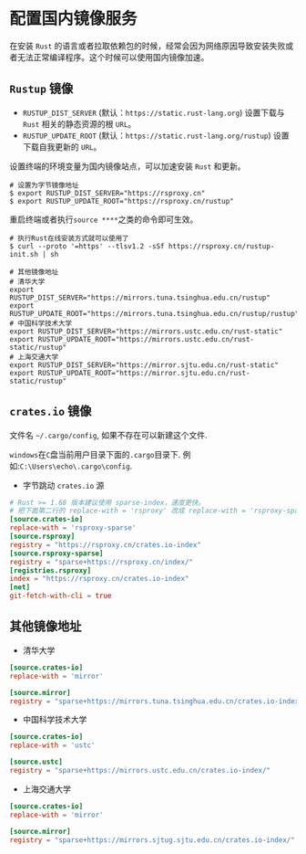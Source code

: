 # 配置国内镜像服务

在安装 `Rust` 的语言或者拉取依赖包的时候，经常会因为网络原因导致安装失败或者无法正常编译程序。这个时候可以使用国内镜像加速。

## `Rustup` 镜像

* `RUSTUP_DIST_SERVER` (默认：`https://static.rust-lang.org`) 设置下载与 `Rust` 相关的静态资源的根 `URL`。
* `RUSTUP_UPDATE_ROOT` (默认：`https://static.rust-lang.org/rustup`) 设置下载自我更新的 `URL`。

设置终端的环境变量为国内镜像站点，可以加速安装 `Rust` 和更新。

```shell
# 设置为字节镜像地址
$ export RUSTUP_DIST_SERVER="https://rsproxy.cn"
$ export RUSTUP_UPDATE_ROOT="https://rsproxy.cn/rustup"
```

重启终端或者执行`source ****`之类的命令即可生效。
```shell
# 执行Rust在线安装方式就可以使用了
$ curl --proto '=https' --tlsv1.2 -sSf https://rsproxy.cn/rustup-init.sh | sh
```

```shell
# 其他镜像地址
# 清华大学
export RUSTUP_DIST_SERVER="https://mirrors.tuna.tsinghua.edu.cn/rustup"
export RUSTUP_UPDATE_ROOT="https://mirrors.tuna.tsinghua.edu.cn/rustup/rustup"
# 中国科学技术大学
export RUSTUP_DIST_SERVER="https://mirrors.ustc.edu.cn/rust-static"
export RUSTUP_UPDATE_ROOT="https://mirrors.ustc.edu.cn/rust-static/rustup"
# 上海交通大学
export RUSTUP_DIST_SERVER="https://mirror.sjtu.edu.cn/rust-static"
export RUSTUP_UPDATE_ROOT="https://mirror.sjtu.edu.cn/rust-static/rustup"
```

## `crates.io` 镜像

<span class="filename">文件名 `~/.cargo/config`</span>, 如果不存在可以新建这个文件.

`windows`在`C`盘当前用户目录下面的`.cargo`目录下. 例如:`C:\Users\echo\.cargo\config`.

* 字节跳动 `crates.io` 源

```toml
# Rust >= 1.68 版本建议使用 sparse-index，速度更快。
# 把下面第二行的 replace-with = 'rsproxy' 改成 replace-with = 'rsproxy-sparse'
[source.crates-io]
replace-with = 'rsproxy-sparse'
[source.rsproxy]
registry = "https://rsproxy.cn/crates.io-index"
[source.rsproxy-sparse]
registry = "sparse+https://rsproxy.cn/index/"
[registries.rsproxy]
index = "https://rsproxy.cn/crates.io-index"
[net]
git-fetch-with-cli = true
```

## 其他镜像地址

* 清华大学
```toml
[source.crates-io]
replace-with = 'mirror'

[source.mirror]
registry = "sparse+https://mirrors.tuna.tsinghua.edu.cn/crates.io-index/"
```
* 中国科学技术大学
```toml
[source.crates-io]
replace-with = 'ustc'

[source.ustc]
registry = "sparse+https://mirrors.ustc.edu.cn/crates.io-index/"
```
* 上海交通大学
```toml
[source.crates-io]
replace-with = 'mirror'

[source.mirror]
registry = "sparse+https://mirrors.sjtug.sjtu.edu.cn/crates.io-index/"
```
